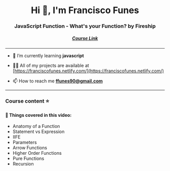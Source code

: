 <h1 align="center">Hi 👋, I'm Francisco Funes</h1>
<h3 align="center">JavaScript Function - What's your Function? by Fireship</h3>
<h5 align="center"><a target="_blank" href="https://www.youtube.com/watch?v=gigtS_5KOqo">Course Link</a></h5>
<hr>

- 🌱 I’m currently learning **javascript**

- 👨‍💻 All of my projects are available at [https://franciscofunes.netlify.com/](https://franciscofunes.netlify.com/)

- 📫 How to reach me **ffunes90@gmail.com**

<hr>
<p align="left">
</p>

<h3 align="left">Course content ⭐️</h3>

<h4>📕 Things covered in this video: </h4>

- Anatomy of a Function
- Statement vs Expression
- IIFE
- Parameters
- Arrow Functions
- Higher Order Functions
- Pure Functions
- Recursion
